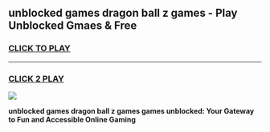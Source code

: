 
## unblocked games dragon ball z games - Play Unblocked Gmaes & Free
<h3>
<a href="https://premium.freeplayer.one?title=unblocked_games_dragon_ball_z_games&ref=19F">CLICK TO PLAY</a></h3>
<hr>

<h3>
<a href="https://premium.freeplayer.one?title=unblocked_games_dragon_ball_z_games&ref=19F">CLICK 2 PLAY</a>
  
</h3>

<a href="https://premium.freeplayer.one?title=unblocked_games_dragon_ball_z_games&ref=19F/"><img src="https://clearcache.store/games.png"></a>


**unblocked games dragon ball z games games unblocked: Your Gateway to Fun and Accessible Online Gaming**
